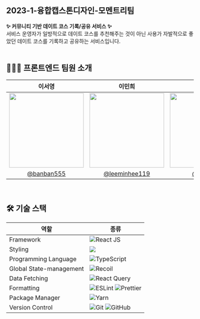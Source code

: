 ## 2023-1-융합캡스톤디자인-모멘트리팀
**✨ 커뮤니티 기반 데이트 코스 기록/공유 서비스 ✨**
<br> 
서비스 운영자가 일방적으로 데이트 코스를 추천해주는 것이 아닌 사용가 자발적으로 좋았던 데이트 코스를 기록하고 공유하는 서비스입니다.
<br> 
<br />

## 👩🏻‍💻 프론트엔드 팀원 소개
|이서영|이민희|송우영|
|:-:|:-:|:-:|
|<img src="https://avatars.githubusercontent.com/u/124651984?v=4" width="200px" />|<img src="https://avatars.githubusercontent.com/u/91667853?v=4" width="200px" />|<img src="https://avatars.githubusercontent.com/u/62867581?v=4" width="200px" />|
|[@banban555](https://github.com/banban555)|[@leeminhee119](https://github.com/leeminhee119)|[@f0rever0](https://github.com/f0rever0)|
<br />

## 🛠 기술 스택
|역할|종류|
|-|-|
|Framework|![React JS](https://img.shields.io/badge/React-black?style=for-the-badge&logo=react&logoColor=white)|
|Styling|<img src="https://img.shields.io/badge/styled components-DB7093?style=for-the-badge&logo=styled-components&logoColor=white"/>|
|Programming Language|![TypeScript](https://img.shields.io/badge/typescript-%23007ACC.svg?style=for-the-badge&logo=typescript&logoColor=white)|
|Global State-management|![Recoil](https://img.shields.io/badge/Recoil-6DB33F?style=for-the-badge&logo=Recoil&logoColor=white)|
|Data Fetching|![React Query](https://img.shields.io/badge/-React%20Query-FF4154?style=for-the-badge&logo=react%20query&logoColor=white)|
|Formatting|![ESLint](https://img.shields.io/badge/ESLint-4B3263?style=for-the-badge&logo=eslint&logoColor=white) ![Prettier](https://img.shields.io/badge/Prettier-F7B93E?style=for-the-badge&logo=prettier&logoColor=white)|
|Package Manager|![Yarn](https://img.shields.io/badge/yarn-%232C8EBB.svg?style=for-the-badge&logo=yarn&logoColor=white)|                                             
|Version Control|![Git](https://img.shields.io/badge/git-%23F05033.svg?style=for-the-badge&logo=git&logoColor=white) ![GitHub](https://img.shields.io/badge/github-%23121011.svg?style=for-the-badge&logo=github&logoColor=white) |
<br />
